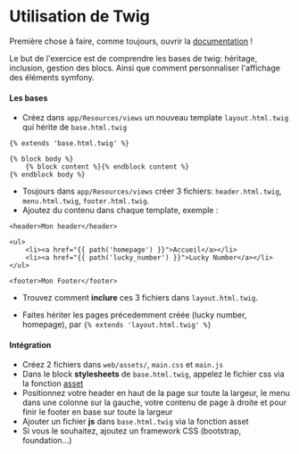 # Utilisation de Twig

Première chose à faire, comme toujours, ouvrir la [documentation](http://symfony.com/doc/current/templating.html) !

Le but de l'exercice est de comprendre les bases de twig: héritage, inclusion, gestion des blocs. Ainsi que comment personnaliser l'affichage des éléments symfony.


#### Les bases

- Créez dans `app/Resources/views` un nouveau template `layout.html.twig` qui hérite de `base.html.twig`

```twig
{% extends 'base.html.twig' %}

{% block body %}
    {% block content %}{% endblock content %}
{% endblock body %}
```

- Toujours dans `app/Resources/views` créer 3 fichiers: `header.html.twig`, `menu.html.twig`, `footer.html.twig`.
- Ajoutez du contenu dans chaque template, exemple :

```twig
<header>Mon header</header>
```

```twig
<ul>
    <li><a href="{{ path('homepage') }}">Accueil</a></li>
    <li><a href="{{ path('lucky_number') }}">Lucky Number</a></li>
</ul>
```

```twig
<footer>Mon Footer</footer>
```

- Trouvez comment **inclure** ces 3 fichiers dans `layout.html.twig`.

- Faites hériter les pages précedemment créée (lucky number, homepage), par `{% extends 'layout.html.twig' %}`
 
 

#### Intégration

- Créez 2 fichiers dans `web/assets/`, `main.css` et `main.js`
- Dans le block **stylesheets** de `base.html.twig`, appelez le fichier css via la fonction [asset](http://symfony.com/doc/3.4/best_practices/web-assets.html)
- Positionnez votre header en haut de la page sur toute la largeur, le menu dans une colonne sur la gauche, votre contenu de page à droite et pour finir le footer en base sur toute la largeur
- Ajouter un fichier **js** dans `base.html.twig` via la fonction asset
- Si vous le souhaitez, ajoutez un framework CSS (bootstrap, foundation...)








